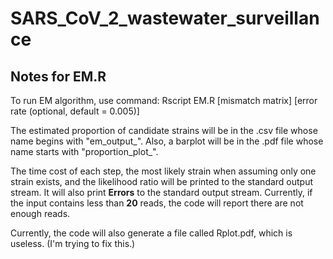 # SARS_CoV_2_wastewater_surveillance

## Notes for EM.R
To run EM algorithm, use command: Rscript EM.R [mismatch matrix] [error rate (optional, default = 0.005)]

The estimated proportion of candidate strains will be in the .csv file whose name begins with "em_output_". Also, a barplot will be in the .pdf file whose name starts with "proportion_plot_".

The time cost of each step, the most likely strain when assuming only one strain exists, and the likelihood ratio will be printed to the standard output stream. It will also print **Errors**  to the standard output stream. Currently, if the input contains less than **20** reads, the code will report there are not enough reads.

Currently, the code will also generate a file called Rplot.pdf, which is useless. (I'm trying to fix this.)
